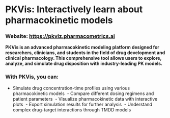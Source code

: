 # PKVis: Interactively learn about pharmacokinetic models

### Website: https://pkviz.pharmacometrics.ai

__PKVis is an advanced pharmacokinetic modeling platform designed for researchers, clinicians, and students in the field of drug development and clinical pharmacology. This comprehensive tool allows users to explore, analyze, and simulate drug disposition with industry-leading PK models.__

### With PKVis, you can:

 - Simulate drug concentration-time profiles using various pharmacokinetic models
 - Compare different dosing regimens and patient parameters
 - Visualize pharmacokinetic data with interactive plots
 - Export simulation results for further analysis
 - Understand complex drug-target interactions through TMDD models
